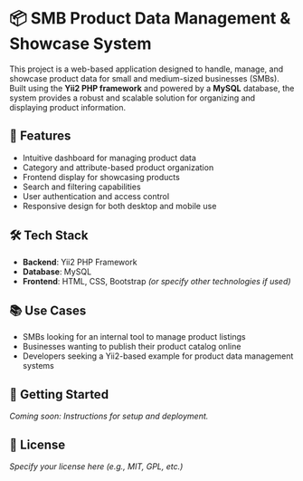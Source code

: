 # 📦 SMB Product Data Management & Showcase System

This project is a web-based application designed to handle, manage, and showcase product data for small and medium-sized businesses (SMBs). Built using the **Yii2 PHP framework** and powered by a **MySQL** database, the system provides a robust and scalable solution for organizing and displaying product information.

## 🔧 Features

- Intuitive dashboard for managing product data  
- Category and attribute-based product organization  
- Frontend display for showcasing products  
- Search and filtering capabilities  
- User authentication and access control  
- Responsive design for both desktop and mobile use  

## 🛠️ Tech Stack

- **Backend**: Yii2 PHP Framework  
- **Database**: MySQL  
- **Frontend**: HTML, CSS, Bootstrap *(or specify other technologies if used)*

## 📚 Use Cases

- SMBs looking for an internal tool to manage product listings  
- Businesses wanting to publish their product catalog online  
- Developers seeking a Yii2-based example for product data management systems  

## 🚀 Getting Started

*Coming soon: Instructions for setup and deployment.*

## 📄 License

*Specify your license here (e.g., MIT, GPL, etc.)*
